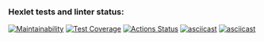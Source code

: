 ### Hexlet tests and linter status:
[![Maintainability](https://api.codeclimate.com/v1/badges/242ebdd29e0acdb5c42e/maintainability)](https://codeclimate.com/github/SherOV3005/frontend-project-46/maintainability)
[![Test Coverage](https://api.codeclimate.com/v1/badges/242ebdd29e0acdb5c42e/test_coverage)](https://codeclimate.com/github/SherOV3005/frontend-project-46/test_coverage)
[![Actions Status](https://github.com/SherOV3005/frontend-project-46/workflows/hexlet-check/badge.svg)](https://github.com/SherOV3005/frontend-project-46/actions)
[![asciicast](https://asciinema.org/a/wlhg9WQKszGoiWI6IsnR9zlzF.svg)](https://asciinema.org/a/wlhg9WQKszGoiWI6IsnR9zlzF)
[![asciicast](https://asciinema.org/a/https://asciinema.org/a/PSPdrWC9ZgpiOejBOu6Rl6NXl)](https://asciinema.org/a/PSPdrWC9ZgpiOejBOu6Rl6NXl)
